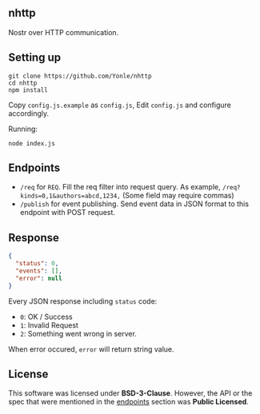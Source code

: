 ## nhttp
Nostr over HTTP communication.

## Setting up
```
git clone https://github.com/Yonle/nhttp
cd nhttp
npm install
```

Copy `config.js.example` as `config.js`, Edit `config.js` and configure accordingly.

Running:
```
node index.js
```

## Endpoints
- `/req` for `REQ`. Fill the req filter into request query. As example, `/req?kinds=0,1&authors=abcd,1234,` (Some field may require commas)
- `/publish` for event publishing. Send event data in JSON format to this endpoint with POST request.

## Response
```json
{
  "status": 0,
  "events": [],
  "error": null
}
```

Every JSON response including `status` code:
- `0`: OK / Success
- `1`: Invalid Request
- `2`: Something went wrong in server.

When error occured, `error` will return string value.

## License
This software was licensed under **BSD-3-Clause**. However, the API or the spec that were mentioned in the [endpoints](#endpoints) section was **Public Licensed**.
